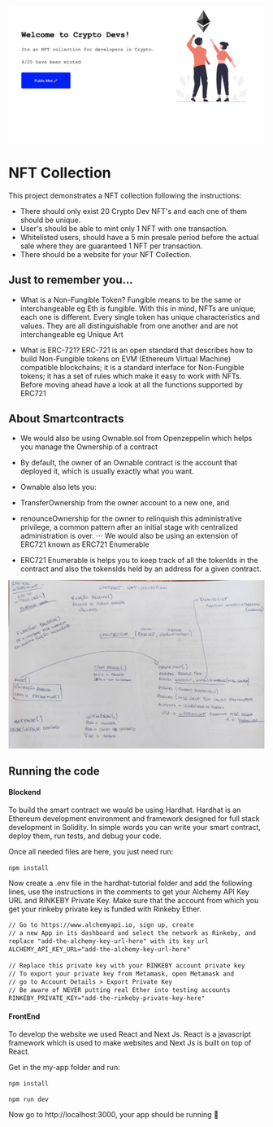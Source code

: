 ![!NFT Collection](./cryptoDevs.png)

# NFT Collection

This project demonstrates a NFT collection following the instructions:

- There should only exist 20 Crypto Dev NFT's and each one of them should be unique.
- User's should be able to mint only 1 NFT with one transaction.
- Whitelisted users, should have a 5 min presale period before the actual sale where they are guaranteed 1 NFT per transaction.
- There should be a website for your NFT Collection.

## Just to remember you...

- What is a Non-Fungible Token? Fungible means to be the same or interchangeable eg Eth is fungible. With this in mind, NFTs are unique; each one is different. Every single token has unique characteristics and values. They are all distinguishable from one another and are not interchangeable eg Unique Art

- What is ERC-721? ERC-721 is an open standard that describes how to build Non-Fungible tokens on EVM (Ethereum Virtual Machine) compatible blockchains; it is a standard interface for Non-Fungible tokens; it has a set of rules which make it easy to work with NFTs. Before moving ahead have a look at all the functions supported by ERC721

## About Smartcontracts

- We would also be using Ownable.sol from Openzeppelin which helps you manage the Ownership of a contract

- By default, the owner of an Ownable contract is the account that deployed it, which is usually exactly what you want.
- Ownable also lets you:
- TransferOwnership from the owner account to a new one, and
- renounceOwnership for the owner to relinquish this administrative privilege, a common pattern after an initial stage with centralized administration is over.
  ⋅⋅⋅ We would also be using an extension of ERC721 known as ERC721 Enumerable

- ERC721 Enumerable is helps you to keep track of all the tokenIds in the contract and also the tokensIds held by an address for a given contract.

![!Smart Contract view](./Smartcontract_idea.jpeg)

## Running the code

#### **Blockend**

To build the smart contract we would be using Hardhat. Hardhat is an Ethereum development environment and framework designed for full stack development in Solidity. In simple words you can write your smart contract, deploy them, run tests, and debug your code.

Once all needed files are here, you just need run:

`npm install`

Now create a .env file in the hardhat-tutorial folder and add the following lines, use the instructions in the comments to get your Alchemy API Key URL and RINKEBY Private Key. Make sure that the account from which you get your rinkeby private key is funded with Rinkeby Ether.

```
// Go to https://www.alchemyapi.io, sign up, create
// a new App in its dashboard and select the network as Rinkeby, and replace "add-the-alchemy-key-url-here" with its key url
ALCHEMY_API_KEY_URL="add-the-alchemy-key-url-here"

// Replace this private key with your RINKEBY account private key
// To export your private key from Metamask, open Metamask and
// go to Account Details > Export Private Key
// Be aware of NEVER putting real Ether into testing accounts
RINKEBY_PRIVATE_KEY="add-the-rinkeby-private-key-here"

```

#### **FrontEnd**

To develop the website we used React and Next Js. React is a javascript framework which is used to make websites and Next Js is built on top of React.

Get in the my-app folder and run:

`npm install`

`npm run dev`

Now go to http://localhost:3000, your app should be running 🤘
